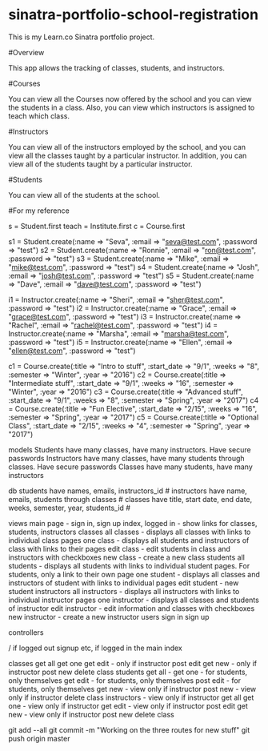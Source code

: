 # sinatra-portfolio-school-registration
This is my Learn.co Sinatra portfolio project.

#Overview

This app allows the tracking of classes, students, and instructors.

#Courses

You can view all the Courses now offered by the school and you can view the students in a class. Also, you can view which instructors is assigned to teach which class.

#Instructors

You can view all of the instructors employed by the school, and you can view all the classes taught by a particular instructor. In addition, you can view all of the students taught by a particular instructor.

#Students

You can view all of the students at the school.

#For my reference

s = Student.first
teach = Institute.first
c = Course.first

s1 = Student.create(:name => "Seva", :email => "seva@test.com", :password => "test")
s2 = Student.create(:name => "Ronnie", :email => "ron@test.com", :password => "test")
s3 = Student.create(:name => "Mike", :email => "mike@test.com", :password => "test")
s4 = Student.create(:name => "Josh", :email => "josh@test.com", :password => "test")
s5 = Student.create(:name => "Dave", :email => "dave@test.com", :password => "test")

i1 = Instructor.create(:name => "Sheri", :email => "sher@test.com", :password => "test")
i2 = Instructor.create(:name => "Grace", :email => "grace@test.com", :password => "test")
i3 = Instructor.create(:name => "Rachel", :email => "rachel@test.com", :password => "test")
i4 = Instructor.create(:name => "Marsha", :email => "marsha@test.com", :password => "test")
i5 = Instructor.create(:name => "Ellen", :email => "ellen@test.com", :password => "test")

c1 = Course.create(:title => "Intro to stuff", :start_date => "9/1", :weeks => "8", :semester => "Winter", :year => "2016")
c2 = Course.create(:title => "Intermediate stuff", :start_date => "9/1", :weeks => "16", :semester => "Winter", :year => "2016")
c3 = Course.create(:title => "Advanced stuff", :start_date => "9/1", :weeks => "8", :semester => "Spring", :year => "2017")
c4 = Course.create(:title => "Fun Elective", :start_date => "2/15", :weeks => "16", :semester => "Spring", :year => "2017")
c5 = Course.create(:title => "Optional Class", :start_date => "2/15", :weeks => "4", :semester => "Spring", :year => "2017")

models
  Students have many classes, have many instructors. Have secure passwords
  Instructors have many classes, have many students through classes. Have secure passwords
  Classes have many students, have many instructors

db
  students have names, emails, instructors_id #
  instructors have name, emails, students through classes  #
  classes have title, start date, end date, weeks, semester, year, students_id #

views
  main page - sign in, sign up
  index, logged in - show links for classes, students, instructors
  classes
    all classes - displays all classes with links to individual class pages
    one class - displays all students and instructors of class with links to their pages
    edit class - edit students in class and instructors with checkboxes
    new class - create a new class
  students
    all students - displays all students with links to individual student pages. For students, only a link to their own page
    one student - displays all classes and instructors of student with links to individual pages
    edit student -
    new student
  instructors
    all instructors - displays all instructors with links to individual instructor pages
    one instructor - displays all classes and students of instructor
    edit instructor - edit information and classes with checkboxes
    new instructor - create a new instructor
  users
    sign in
    sign up

controllers

  / if logged out signup etc, if logged in the main index

  classes
    get all
    get one
    get edit - only if instructor
    post edit
    get new - only if instructor
    post new
    delete class
  students
    get all -
    get one - for students, only themselves
    get edit - for students, only themselves
    post edit - for students, only themselves
    get new - view only if instructor
    post new - view only if instructor
    delete class
  instructors - view only if instructor
    get all
    get one - view only if instructor
    get edit - view only if instructor
    post edit
    get new - view only if instructor
    post new
    delete class


git add --all
git commit -m "Working on the three routes for new stuff"
git push origin master
